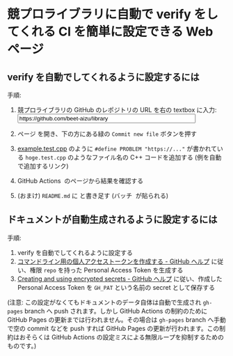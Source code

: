 # 競プロライブラリに自動で verify をしてくれる CI を簡単に設定できる Web ページ

## verify を自動でしてくれるように設定するには

手順:

1.  <form>
        <label>競プロライブラリの GitHub のレポジトリの URL を右の textbox に入力: </label>
        <input type="text" id="input" placeholder="https://github.com/beet-aizu/library" value="https://github.com/beet-aizu/library" size="48">
    </form>

1.  ページ <a id="output" target="_blank"></a> を開き、下の方にある緑の `Commit new file` ボタンを押す
1.  [example.test.cpp](https://github.com/kmyk/online-judge-verify-helper/blob/master/example.test.cpp) のように `#define PROBLEM "https://..."` が書かれている `hoge.test.cpp` のようなファイル名の C++ コードを追加する (<a id="output2" target="_blank">例を自動で追加するリンク</a>)
1.  <a id="output3" target="_blank">GitHub Actions <img id="output7"></a> のページから結果を確認する
1.  (おまけ) `README.md` に <code id="output4"></code> と書き足す (バッチ <a id="output5" target="_blank"><img id="output6"></a> が貼られる)

## ドキュメントが自動生成されるように設定するには

手順:

1.  verify を自動でしてくれるように設定する
1.  [コマンドライン用の個人アクセストークンを作成する - GitHub ヘルプ](https://help.github.com/ja/github/authenticating-to-github/creating-a-personal-access-token-for-the-command-line) に従い、権限 `repo` を持った Personal Access Token を生成する
1.  [Creating and using encrypted secrets - GitHub ヘルプ](https://help.github.com/ja/actions/automating-your-workflow-with-github-actions/creating-and-using-encrypted-secrets#creating-encrypted-secrets) に従い、作成した Personal Access Token を `GH_PAT` という名前の secret として保存する

(注意: この設定がなくてもドキュメントのデータ自体は自動で生成され `gh-pages` branch へ push されます。しかし GitHub Actions の制約のために GitHub Pages の更新までは行われません。その場合は `gh-pages` branch へ手動で空の commit などを push すれば GitHub Pages の更新が行われます。この制約はおそらくは GitHub Actions の設定ミスによる無限ループを抑制するためのものです。)

<script>
    const data = {};
    data["verify.yml"] = (function () {
        const req = new XMLHttpRequest();
        req.open("GET", "https://raw.githubusercontent.com/kmyk/online-judge-verify-helper/master/.github/workflows/verify.yml", true);
        req.send();
        return req.responseText;
    })();
    data["example.test.cpp"] = (function () {
        const req = new XMLHttpRequest();
        req.open("GET", "https://raw.githubusercontent.com/kmyk/online-judge-verify-helper/master/example.test.cpp", true);
        req.send();
        return req.responseText;
    })();
    // test
    const req = new XMLHttpRequest();
    req.open("GET", "https://raw.githubusercontent.com/kmyk/online-judge-verify-helper/master/.github/workflows/verify.yml", true);
    req.send();

    const input = document.getElementById("input");
    const output = document.getElementById("output");
    const output2 = document.getElementById("output2");
    const output3 = document.getElementById("output3");
    const output4 = document.getElementById("output4");
    const output5 = document.getElementById("output5");
    const output6 = document.getElementById("output6");
    const output7 = document.getElementById("output7");
    function update() {
        if (input.value.match(/\/github.com\/[^\/]+\/[^\/]+/)) {
            const url = input.value.replace(/\/$/, "");

            const filename = ".github%2Fworkflows%2Fverify.yml"
            const value = btoa(data["verify.yml"].replace("git+https://github.com/kmyk/online-judge-verify-helper.git@master", "online-judge-verify-helper"));
            output.href = url + "/new/master?filename=" + filename + "&value=" + value;
            output.textContent = url + "&value=...";

            const filename2 = "example.test.cpp";
            const value2 = btoa(data["example.test.cpp"]);
            output2.href = url + "/new/master?filename=" + filename2 + "&value=" + value2;

            output3.href = input.value.replace(/\/$/, "") + "/actions";
            output5.href = input.value.replace(/\/$/, "") + "/actions";

            output4.textContent = "[![Actions Status](" + url + "/workflows/verify/badge.svg)](" + url + "/actions)";
            output6.src = url + "/workflows/verify/badge.svg";
            output7.src = url + "/workflows/verify/badge.svg";
        }
    }
    input.addEventListener('change', update);
    input.addEventListener('keyup', update);
    update();

    // workaround for the Dinky theme
    output6.style.margin = 0;
    output6.style.padding = 0;
    output7.style.margin = 0;
    output7.style.padding = 0;
</script>
